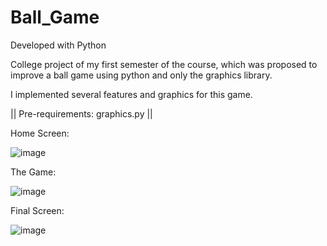 # Ball_Game

Developed with Python

College project of my first semester of the course, which was proposed to improve a ball game using python and only the graphics library.

I implemented several features and graphics for this game.

|| Pre-requirements: graphics.py ||

Home Screen:

![image](https://user-images.githubusercontent.com/94979678/188538121-d7b3e140-c433-4673-b595-0451e70852e3.png)

The Game:

![image](https://user-images.githubusercontent.com/94979678/188538187-81e17246-6575-4479-b25b-f9e245812786.png)

Final Screen:

![image](https://user-images.githubusercontent.com/94979678/188538236-aedfc3a4-d32e-408a-ae5d-b463bdcc110d.png)


